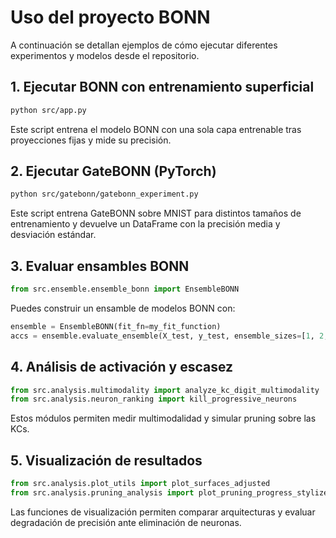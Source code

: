 # Uso del proyecto BONN

A continuación se detallan ejemplos de cómo ejecutar diferentes experimentos y modelos desde el repositorio.

## 1. Ejecutar BONN con entrenamiento superficial

```bash
python src/app.py
```

Este script entrena el modelo BONN con una sola capa entrenable tras proyecciones fijas y mide su precisión.

## 2. Ejecutar GateBONN (PyTorch)

```bash
python src/gatebonn/gatebonn_experiment.py
```

Este script entrena GateBONN sobre MNIST para distintos tamaños de entrenamiento y devuelve un DataFrame con la precisión media y desviación estándar.

## 3. Evaluar ensambles BONN

```python
from src.ensemble.ensemble_bonn import EnsembleBONN
```

Puedes construir un ensamble de modelos BONN con:

```python
ensemble = EnsembleBONN(fit_fn=my_fit_function)
accs = ensemble.evaluate_ensemble(X_test, y_test, ensemble_sizes=[1, 2, 5, 10])
```

## 4. Análisis de activación y escasez

```python
from src.analysis.multimodality import analyze_kc_digit_multimodality
from src.analysis.neuron_ranking import kill_progressive_neurons
```

Estos módulos permiten medir multimodalidad y simular pruning sobre las KCs.

## 5. Visualización de resultados

```python
from src.analysis.plot_utils import plot_surfaces_adjusted
from src.analysis.pruning_analysis import plot_pruning_progress_stylized
```

Las funciones de visualización permiten comparar arquitecturas y evaluar degradación de precisión ante eliminación de neuronas.
